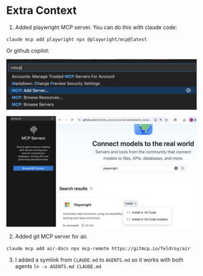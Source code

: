 # Extra Context

1. Added playwright MCP server.  You can do this with claude code:

`claude mcp add playwright npx @playwright/mcp@latest`

Or github copilot:

![](imgs/Vscode-AddMCP.png)

![](imgs/Vscode-playwright.png)

2. Added git MCP server for air.

`claude mcp add air-docs npx mcp-remote https://gitmcp.io/feldroy/air` 

3. I added a symlink from `CLAUDE.md` to `AGENTS.md` so it works with both agents `ln -s AGENTS.md CLAUDE.md`

